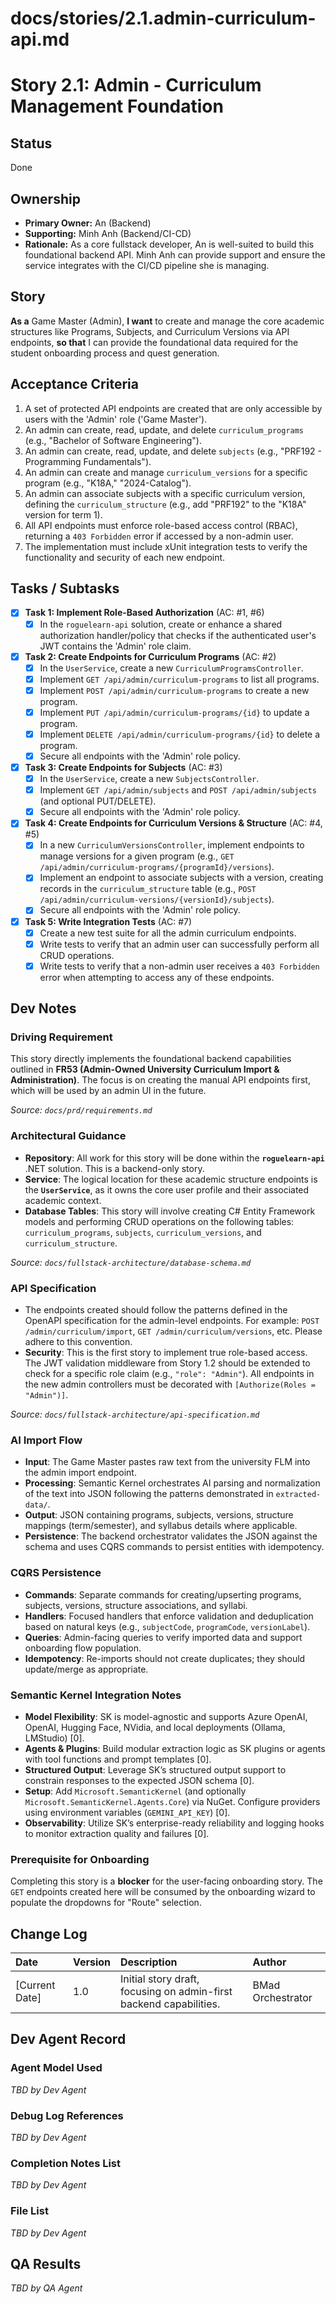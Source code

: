 # docs/stories/2.1.admin-curriculum-api.md
# **Story 2.1: Admin - Curriculum Management Foundation**

## Status

Done

## Ownership

*   **Primary Owner:** An (Backend)
*   **Supporting:** Minh Anh (Backend/CI-CD)
*   **Rationale:** As a core fullstack developer, An is well-suited to build this foundational backend API. Minh Anh can provide support and ensure the service integrates with the CI/CD pipeline she is managing.

## Story

**As a** Game Master (Admin),
**I want** to create and manage the core academic structures like Programs, Subjects, and Curriculum Versions via API endpoints,
**so that** I can provide the foundational data required for the student onboarding process and quest generation.

## Acceptance Criteria

1.  A set of protected API endpoints are created that are only accessible by users with the 'Admin' role ('Game Master').
2.  An admin can create, read, update, and delete `curriculum_programs` (e.g., "Bachelor of Software Engineering").
3.  An admin can create, read, update, and delete `subjects` (e.g., "PRF192 - Programming Fundamentals").
4.  An admin can create and manage `curriculum_versions` for a specific program (e.g., "K18A," "2024-Catalog").
5.  An admin can associate subjects with a specific curriculum version, defining the `curriculum_structure` (e.g., add "PRF192" to the "K18A" version for term 1).
6.  All API endpoints must enforce role-based access control (RBAC), returning a `403 Forbidden` error if accessed by a non-admin user.
7.  The implementation must include xUnit integration tests to verify the functionality and security of each new endpoint.

## Tasks / Subtasks

- [x] **Task 1: Implement Role-Based Authorization** (AC: #1, #6)
    - [x] In the `roguelearn-api` solution, create or enhance a shared authorization handler/policy that checks if the authenticated user's JWT contains the 'Admin' role claim.
- [x] **Task 2: Create Endpoints for Curriculum Programs** (AC: #2)
    - [x] In the `UserService`, create a new `CurriculumProgramsController`.
    - [x] Implement `GET /api/admin/curriculum-programs` to list all programs.
    - [x] Implement `POST /api/admin/curriculum-programs` to create a new program.
    - [x] Implement `PUT /api/admin/curriculum-programs/{id}` to update a program.
    - [x] Implement `DELETE /api/admin/curriculum-programs/{id}` to delete a program.
    - [x] Secure all endpoints with the 'Admin' role policy.
- [x] **Task 3: Create Endpoints for Subjects** (AC: #3)
    - [x] In the `UserService`, create a new `SubjectsController`.
    - [x] Implement `GET /api/admin/subjects` and `POST /api/admin/subjects` (and optional PUT/DELETE).
    - [x] Secure all endpoints with the 'Admin' role policy.
- [x] **Task 4: Create Endpoints for Curriculum Versions & Structure** (AC: #4, #5)
    - [x] In a new `CurriculumVersionsController`, implement endpoints to manage versions for a given program (e.g., `GET /api/admin/curriculum-programs/{programId}/versions`).
    - [x] Implement an endpoint to associate subjects with a version, creating records in the `curriculum_structure` table (e.g., `POST /api/admin/curriculum-versions/{versionId}/subjects`).
    - [x] Secure all endpoints with the 'Admin' role policy.
- [x] **Task 5: Write Integration Tests** (AC: #7)
    - [x] Create a new test suite for all the admin curriculum endpoints.
    - [x] Write tests to verify that an admin user can successfully perform all CRUD operations.
    - [x] Write tests to verify that a non-admin user receives a `403 Forbidden` error when attempting to access any of these endpoints.

## Dev Notes

### **Driving Requirement**
This story directly implements the foundational backend capabilities outlined in **FR53 (Admin-Owned University Curriculum Import & Administration)**. The focus is on creating the manual API endpoints first, which will be used by an admin UI in the future.

*Source: `docs/prd/requirements.md`*

### **Architectural Guidance**
*   **Repository**: All work for this story will be done within the **`roguelearn-api`** .NET solution. This is a backend-only story.
*   **Service**: The logical location for these academic structure endpoints is the **`UserService`**, as it owns the core user profile and their associated academic context.
*   **Database Tables**: This story will involve creating C# Entity Framework models and performing CRUD operations on the following tables: `curriculum_programs`, `subjects`, `curriculum_versions`, and `curriculum_structure`.

*Source: `docs/fullstack-architecture/database-schema.md`*

### **API Specification**
*   The endpoints created should follow the patterns defined in the OpenAPI specification for the admin-level endpoints. For example: `POST /admin/curriculum/import`, `GET /admin/curriculum/versions`, etc. Please adhere to this convention.
*   **Security**: This is the first story to implement true role-based access. The JWT validation middleware from Story 1.2 should be extended to check for a specific role claim (e.g., `"role": "Admin"`). All endpoints in the new admin controllers must be decorated with `[Authorize(Roles = "Admin")]`.

*Source: `docs/fullstack-architecture/api-specification.md`*

### **AI Import Flow**
*   **Input**: The Game Master pastes raw text from the university FLM into the admin import endpoint.
*   **Processing**: Semantic Kernel orchestrates AI parsing and normalization of the text into JSON following the patterns demonstrated in `extracted-data/`.
*   **Output**: JSON containing programs, subjects, versions, structure mappings (term/semester), and syllabus details where applicable.
*   **Persistence**: The backend orchestrator validates the JSON against the schema and uses CQRS commands to persist entities with idempotency.

### **CQRS Persistence**
*   **Commands**: Separate commands for creating/upserting programs, subjects, versions, structure associations, and syllabi.
*   **Handlers**: Focused handlers that enforce validation and deduplication based on natural keys (e.g., `subjectCode`, `programCode`, `versionLabel`).
*   **Queries**: Admin-facing queries to verify imported data and support onboarding flow population.
*   **Idempotency**: Re-imports should not create duplicates; they should update/merge as appropriate.

### **Semantic Kernel Integration Notes**
*   **Model Flexibility**: SK is model-agnostic and supports Azure OpenAI, OpenAI, Hugging Face, NVidia, and local deployments (Ollama, LMStudio) [0].
*   **Agents & Plugins**: Build modular extraction logic as SK plugins or agents with tool functions and prompt templates [0].
*   **Structured Output**: Leverage SK’s structured output support to constrain responses to the expected JSON schema [0].
*   **Setup**: Add `Microsoft.SemanticKernel` (and optionally `Microsoft.SemanticKernel.Agents.Core`) via NuGet. Configure providers using environment variables (`GEMINI_API_KEY`) [0].
*   **Observability**: Utilize SK’s enterprise-ready reliability and logging hooks to monitor extraction quality and failures [0].

### **Prerequisite for Onboarding**
Completing this story is a **blocker** for the user-facing onboarding story. The `GET` endpoints created here will be consumed by the onboarding wizard to populate the dropdowns for "Route" selection.

## Change Log

| Date | Version | Description | Author |
| :--- | :--- | :--- | :--- |
| [Current Date] | 1.0 | Initial story draft, focusing on admin-first backend capabilities. | BMad Orchestrator |

## Dev Agent Record

### Agent Model Used
_TBD by Dev Agent_

### Debug Log References
_TBD by Dev Agent_

### Completion Notes List
_TBD by Dev Agent_

### File List
_TBD by Dev Agent_

## QA Results
_TBD by QA Agent_